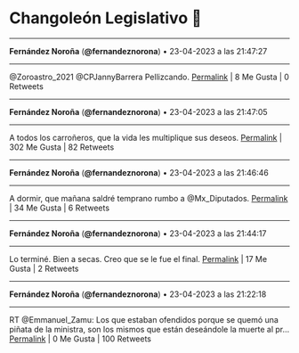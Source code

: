 # Changoleón Legislativo 🙈
*****
**Fernández Noroña** (**@fernandeznorona**) • 23-04-2023 a las 21:47:27
*****
@Zoroastro_2021 @CPJannyBarrera Pellizcando.
[Permalink](https://twitter.com/fernandeznorona/status/1650375881183952898) | 8 Me Gusta | 0 Retweets
*****
**Fernández Noroña** (**@fernandeznorona**) • 23-04-2023 a las 21:47:05
*****
A todos los carroñeros, que la vida les multiplique sus deseos.
[Permalink](https://twitter.com/fernandeznorona/status/1650375790419116037) | 302 Me Gusta | 82 Retweets
*****
**Fernández Noroña** (**@fernandeznorona**) • 23-04-2023 a las 21:46:46
*****
A dormir, que mañana saldré temprano rumbo a @Mx_Diputados.
[Permalink](https://twitter.com/fernandeznorona/status/1650375711289495555) | 34 Me Gusta | 6 Retweets
*****
**Fernández Noroña** (**@fernandeznorona**) • 23-04-2023 a las 21:44:17
*****
Lo terminé. Bien a secas. Creo que se le fue el final.
[Permalink](https://twitter.com/fernandeznorona/status/1650375086002827264) | 17 Me Gusta | 2 Retweets
*****
**Fernández Noroña** (**@fernandeznorona**) • 23-04-2023 a las 21:22:18
*****
RT @Emmanuel_Zamu: Los que estaban ofendidos porque se quemó una piñata de la ministra, son los mismos que están deseándole la muerte al pr…
[Permalink](https://twitter.com/fernandeznorona/status/1650369552901894146) | 0 Me Gusta | 100 Retweets